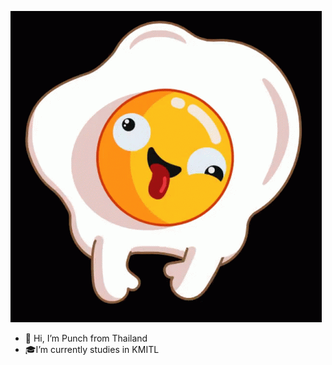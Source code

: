 ![egg](https://github.com/Erongi/Erongi/blob/main/egg.gif)
- 👋 Hi, I’m Punch from Thailand
- 🎓I’m currently studies in KMITL
